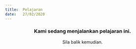 ```yaml
---
title:  Pelajaran
date:   27/02/2020
---
```


### <center>Kami sedang menjalankan pelajaran ini.</center>
<center>Sila balik kemudian.</center>